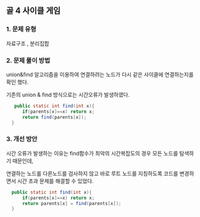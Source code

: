 ## 골 4 사이클 게임

### 1. 문제 유형

  자료구조 , 분리집합

### 2. 문제 풀이 방법

  union&find 알고리즘을 이용하여 연결하려는 노드가 다시 같은 사이클에 연결하는지를 확인 했다.

  기존의 union & find 방식으로는 시간오류가 발생하였다. 
  ```java
     public static int find(int x){
        if(parents[x]==x) return x;
        return find(parents[x]);
    }
  ```

### 3. 개선 방안

  시간 오류가 발생하는 이유는 find함수가 최악의 시간복잡도의 경우 모든 노드를 탐색하기 때문인데,

  연결하는 노드를 다른노드를 검사하지 않고 바로 루트 노드를 지칭하도록 코드를 변경하면서 시간 초과 문제를 해결할 수 있었다.
  ```java
    public static int find(int x){
        if(parents[x]==x) return x;
        return parents[x] = find(parents[x]);
    }
  ```
